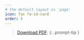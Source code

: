 ```yaml
---
# the default layout is 'page'
icon: fas fa-id-card
order: 5
---
```


> <a href="https://docs.google.com/document/d/1Og1zzR4Y7xDd7TXLfCpoDWyEZUk5Ry3khXOzSiXagpQ/export?format=pdf">Download PDF</a>.
{: .prompt-tip }

<div id="adobe-dc-view" style="width: 800px;"></div>
<script src="https://documentcloud.adobe.com/view-sdk/viewer.js"></script>
<script type="text/javascript">
  document.addEventListener('adobe_dc_view_sdk.ready', function () {
    var adobeDCView = new AdobeDC.View({
{% if jekyll.environment == "development" %}
      clientId: '2a26dd72d63c4d77b8572e10b48220ea',
{% else %}
      clientId: 'd63a7076bb914fcb8960a5a56de13b6a',
{% endif %}
      divId: 'adobe-dc-view',
    });
    adobeDCView.previewFile(
      {
        content: { location: { url: 'https://docs.google.com/document/d/1Og1zzR4Y7xDd7TXLfCpoDWyEZUk5Ry3khXOzSiXagpQ/export?format=pdf' } },
        metaData: { fileName: 'aaron_nies_resume.pdf' },
      },
      {
        embedMode: 'IN_LINE',
        showDownloadPDF: true,
        showPrintPDF: false,
      }
    );
  });
</script>
